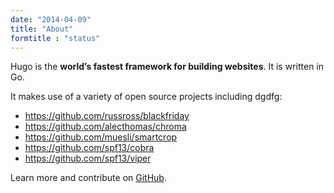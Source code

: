 ```yaml
---
date: "2014-04-09"
title: "About"
formtitle : "status"
---
```


Hugo is the **world’s fastest framework for building websites**. It is written in Go.

It makes use of a variety of open source projects including dgdfg:

* https://github.com/russross/blackfriday
* https://github.com/alecthomas/chroma
* https://github.com/muesli/smartcrop
* https://github.com/spf13/cobra
* https://github.com/spf13/viper

Learn more and contribute on [GitHub](https://github.com/gohugoio).
